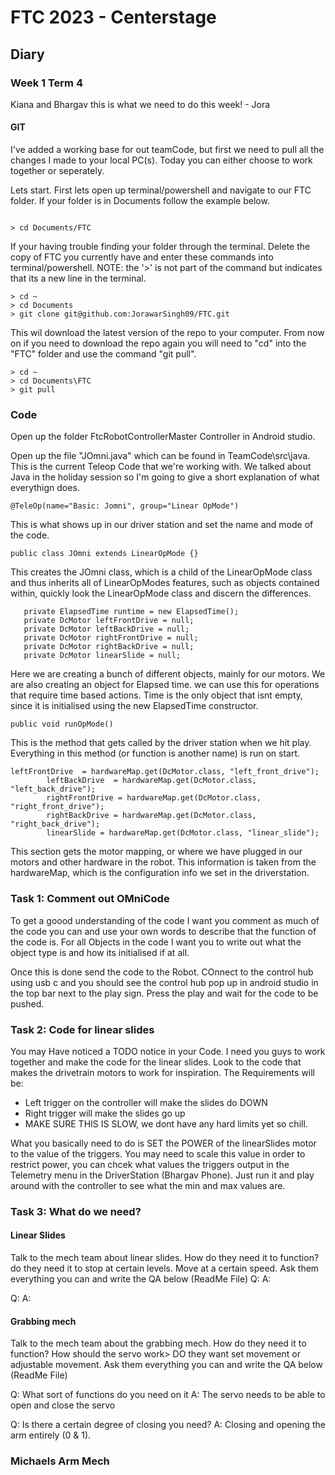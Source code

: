 # FTC 2023 - Centerstage

## Diary
### Week 1 Term 4
Kiana and Bhargav this is what we need to do this week! - Jora

#### GIT
I've added a working base for out teamCode, but first we need to pull all the changes I made to your local PC(s). Today you can either choose to work together or seperately.

Lets start.
First lets open up terminal/powershell and navigate to our FTC folder. If your folder is in Documents follow the example below.

```

> cd Documents/FTC

```
 If your having trouble finding your folder through the terminal. Delete the copy of FTC you currently have and enter these commands into terminal/powershell. NOTE: the '>' is not part of the command but indicates that its a new line in the terminal.

 ```
 > cd ~
 > cd Documents
 > git clone git@github.com:JorawarSingh09/FTC.git
 ```

 This wil download the latest version of the repo to your computer. From now on if you need to download the repo  again you will need to "cd" into the "FTC" folder and use the command "git pull".
 ```
 > cd ~
 > cd Documents\FTC
 > git pull
 ```

 ### Code
 Open up the folder FtcRobotControllerMaster Controller in Android studio. 

 Open up the file  "JOmni.java" which can be found in TeamCode\src\java.
 This is the current Teleop Code that we're working with. We talked about Java in the holiday session so I'm going to give a short explanation of what everythign does.

 ```
 @TeleOp(name="Basic: Jomni", group="Linear OpMode")
 ```
 This is what shows up in our driver station and set the name and mode of the code.

 ```
 public class JOmni extends LinearOpMode {}
 ```
 This creates the JOmni class, which is a child of the LinearOpMode class and thus inherits all of LinearOpModes features, such as objects contained within, quickly look the LinearOpMode class and discern the differences.

 ```
    private ElapsedTime runtime = new ElapsedTime();
    private DcMotor leftFrontDrive = null;
    private DcMotor leftBackDrive = null;
    private DcMotor rightFrontDrive = null;
    private DcMotor rightBackDrive = null;
    private DcMotor linearSlide = null;
 ```
Here we are creating a bunch of different objects, mainly for our motors. We are also creating an object for Elapsed time. we can use this for operations that require time based actions. Time is the only object that isnt empty, since it is initialised using the new ElapsedTime constructor. 

```
public void runOpMode()
```
This is the method that gets called by the driver station when we hit play. Everything in this method (or function is another name) is run on start.

```
leftFrontDrive  = hardwareMap.get(DcMotor.class, "left_front_drive");
        leftBackDrive  = hardwareMap.get(DcMotor.class, "left_back_drive");
        rightFrontDrive = hardwareMap.get(DcMotor.class, "right_front_drive");
        rightBackDrive = hardwareMap.get(DcMotor.class, "right_back_drive");
        linearSlide = hardwareMap.get(DcMotor.class, "linear_slide");
```
This section gets the motor mapping, or where we have plugged in our motors and other hardware in the robot. This information is taken from the hardwareMap, which is the configuration info we set in the driverstation.

### Task 1: Comment out OMniCode
To get a goood understanding of the code I want you comment as much of the code you can and use your own words to describe that the function of the code is. For all Objects in the code I want you to write out what the object type is and how its initialised if at all.

Once this is done send the code to the Robot. COnnect to the control hub using usb c and you should see the control hub pop up in android studio in the top bar next to the play sign. Press the play and wait for the code to be pushed.

### Task 2: Code for linear slides
You may Have noticed a TODO notice in your Code. I need you guys to work together and make the code for the linear slides. Look to the code that makes the drivetrain motors to work for inspiration.
The Requirements will be:
- Left trigger on the controller will make the slides do DOWN
- Right trigger will make the slides go up
- MAKE SURE THIS IS SLOW, we dont have any hard limits yet so chill.

What you basically need to do is SET the POWER of the linearSlides motor to the value of the triggers. You may need to scale this value in order to restrict power, you can chcek what values the triggers output in the Telemetry menu in the DriverStation (Bhargav Phone). Just run it and play around with the controller to see what the min and max values are. 


### Task 3: What do we need?
#### Linear Slides
Talk to the mech team about linear slides. How do they need it to function? do they need it to stop at certain levels. Move at a certain speed. Ask them everything you can and write the QA below (ReadMe File)
Q: 
A:

Q:
A:

#### Grabbing mech 
Talk to the mech team about the grabbing mech. How do they need it to function? How should the servo work> DO they want set movement or adjustable movement. Ask them everything you can and write the QA below (ReadMe File)

Q: What sort of functions do you need on it
A: The servo needs to be able to open and close the servo

Q: Is there a certain degree of closing you need?
A: Closing and opening the arm entirely (0 & 1).

### Michaels Arm Mech 
